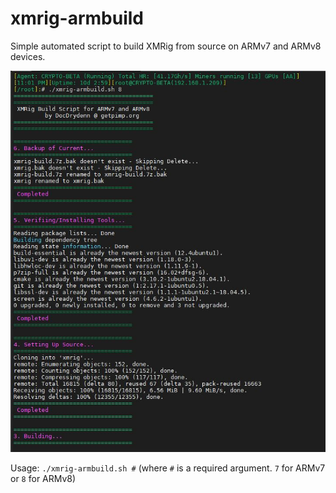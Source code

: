 # xmrig-armbuild
Simple automated script to build XMRig from source on ARMv7 and ARMv8 devices.

![Alt text](/xmrig-armbuild.JPG?raw=true "Screenshot")

Usage: `./xmrig-armbuild.sh #` (where `#` is a required argument. `7` for ARMv7 or `8` for ARMv8)
